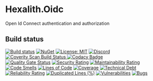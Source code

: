 # Hexalith.Oidc
Open Id Connect authentication and authorization 

## Build status

[![Build status](https://github.com/Hexalith/Hexalith.Oidc/actions/workflows/hexalith_build.yml/badge.svg)](https://github.com/Hexalith/Hexalith.Oidc/actions)
[![NuGet](https://img.shields.io/nuget/v/Hexalith.Oidc.Server.svg)](https://www.nuget.org/packages/Hexalith.Oidc.Server)
[![License: MIT](https://img.shields.io/github/license/hexalith/hexalith.oidc)](https://github.com/hexalith/hexalith.oidc/blob/main/LICENSE)
[![Discord](https://img.shields.io/discord/1063152441819942922?label=Discord&logo=discord&logoColor=white&color=d82679)](https://discordapp.com/channels/1102166958918610994/1102166958918610997)
<br/>
<a href="https://scan.coverity.com/projects/hexalith-hexalith-oidc">
  <img alt="Coverity Scan Build Status"
       src="https://scan.coverity.com/projects/30308/badge.svg"/>
</a>
[![Codacy Badge](https://app.codacy.com/project/badge/Grade/9f3644b4447a401189fcbd10738dd964)](https://app.codacy.com/gh/Hexalith/Hexalith.Oidc/dashboard?utm_source=gh&utm_medium=referral&utm_content=&utm_campaign=Badge_grade)
<br/>
[![Quality Gate Status](https://sonarcloud.io/api/project_badges/measure?project=Hexalith_Hexalith.Oidc&metric=alert_status)](https://sonarcloud.io/summary/new_code?id=Hexalith_Hexalith.Oidc)
[![Security Rating](https://sonarcloud.io/api/project_badges/measure?project=Hexalith_Hexalith.Oidc&metric=security_rating)](https://sonarcloud.io/summary/new_code?id=Hexalith_Hexalith.Oidc)
[![Maintainability Rating](https://sonarcloud.io/api/project_badges/measure?project=Hexalith_Hexalith.Oidc&metric=sqale_rating)](https://sonarcloud.io/summary/new_code?id=Hexalith_Hexalith.Oidc)
[![Code Smells](https://sonarcloud.io/api/project_badges/measure?project=Hexalith_Hexalith.Oidc&metric=code_smells)](https://sonarcloud.io/summary/new_code?id=Hexalith_Hexalith.Oidc)
[![Lines of Code](https://sonarcloud.io/api/project_badges/measure?project=Hexalith_Hexalith.Oidc&metric=ncloc)](https://sonarcloud.io/summary/new_code?id=Hexalith_Hexalith.Oidc)
[![Coverage](https://sonarcloud.io/api/project_badges/measure?project=Hexalith_Hexalith.Oidc&metric=coverage)](https://sonarcloud.io/summary/new_code?id=Hexalith_Hexalith.Oidc)
[![Technical Debt](https://sonarcloud.io/api/project_badges/measure?project=Hexalith_Hexalith.Oidc&metric=sqale_index)](https://sonarcloud.io/summary/new_code?id=Hexalith_Hexalith.Oidc)
[![Reliability Rating](https://sonarcloud.io/api/project_badges/measure?project=Hexalith_Hexalith.Oidc&metric=reliability_rating)](https://sonarcloud.io/summary/new_code?id=Hexalith_Hexalith.Oidc)
[![Duplicated Lines (%)](https://sonarcloud.io/api/project_badges/measure?project=Hexalith_Hexalith.Oidc&metric=duplicated_lines_density)](https://sonarcloud.io/summary/new_code?id=Hexalith_Hexalith.Oidc)
[![Vulnerabilities](https://sonarcloud.io/api/project_badges/measure?project=Hexalith_Hexalith.Oidc&metric=vulnerabilities)](https://sonarcloud.io/summary/new_code?id=Hexalith_Hexalith.Oidc)
[![Bugs](https://sonarcloud.io/api/project_badges/measure?project=Hexalith_Hexalith.Oidc&metric=bugs)](https://sonarcloud.io/summary/new_code?id=Hexalith_Hexalith.Oidc)
